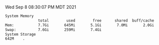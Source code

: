 Wed Sep  8 08:30:07 PM MDT 2021
```bash
System Memory
               total        used        free      shared  buff/cache   available
Mem:           7.7Gi       645Mi       5.1Gi       7.0Mi       2.0Gi       6.7Gi
Swap:          7.6Gi       259Mi       7.4Gi
System Storage
642M	.
```
```bash
